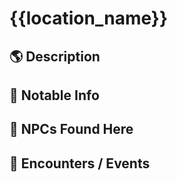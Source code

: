 # {{location_name}}

## 🌎 Description

## 🧠 Notable Info

## 👥 NPCs Found Here

## 🎲 Encounters / Events